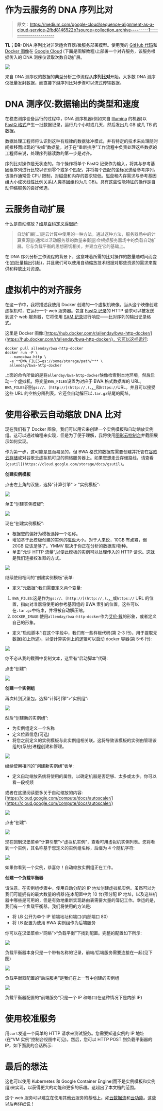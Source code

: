 # 作为云服务的 DNA 序列比对

> 原文：<https://medium.com/google-cloud/sequence-alignment-as-a-cloud-service-2fbd8146522b?source=collection_archive---------1----------------------->

**TL；DR:** DNA 序列比对非常适合容器/微服务部署模型。使用我的 [GitHub 代码](https://github.com/allenday/bwa-http-docker)和 [Docker 图像](https://hub.docker.com/r/allenday/bwa-http-docker/)在 [Google Cloud](http://cloud.google.com) (下面是图解教程)上部署一个对齐服务，该服务根据传入的 DNA 测序仪读取次数自动扩展。

![](img/b9ca8b041e43a4a7b638b83302bd4aba.png)

来自 DNA 测序仪的数据的典型分析工作流程从**序列比对**开始。大多数 DNA 测序仪批量发射数据，而直接下游序列比对步骤可以流式传输数据。

# DNA 测序仪:数据输出的类型和速度

在稳态测序设备运行的过程中，DNA 测序机器(例如来自 [Illumina](http://illumina.com) 的机器)以 [FastQ 格式](https://en.wikipedia.org/wiki/FASTQ_format)产生一批数据记录，运行几个小时或几天，然后发出几 GB 或几 TB 的数据。

数据处理工程师将认识到这种有规律的数据脉冲模式，并有特定的技术来处理随时间推移而出现的“尖峰”数据量。对于在“重新排序”工作流程中负责处理这些数据的工程师来说，处理序列器读数的第一步是对齐。

序列比对操作是无状态的。每个操作将单个 FastQ 记录作为输入，将其与参考基因组序列进行比较以识别零个或多个匹配，并将每个匹配的坐标发送给参考序列。该操作通常受 CPU 限制，对磁盘和内存的要求较低。磁盘和内存需求与参考基因组大小成次线性比例关系(人类基因组约为几 GB)。具有这些性能特征的操作是自动伸缩服务的良好候选。

# 云服务自动扩展

什么是自动缩放？[维基百科定义得很好](https://en.wikipedia.org/wiki/Autoscaling):

> 自动扩展[…]是云计算中使用的一种方法，通过这种方法，服务器场中的计算资源量(通常以活动服务器的数量来衡量)会根据服务器场中的负载自动扩展。它与负载平衡的思想密切相关，并建立在它的基础上。

在 DNA 序列分析工作流程的背景下，这意味着所需的比对操作的数量随时间而变化(由批量输出引起)，并且我们可以使用自动缩放技术根据对那些资源的需求来提供和释放比对资源。

# 虚拟机中的对齐服务

在这一节中，我将描述我使用 Docker 创建的一个虚拟机映像。当从这个映像创建虚拟机时，它运行一个 web 服务器。包含 [FastQ 记录](https://en.wikipedia.org/wiki/FASTQ_format)的 HTTP 请求可以被发送到这个 web 服务器，它将使用 [SAM 记录](https://en.wikipedia.org/wiki/SAM_(file_format))进行响应——比对序列的输出记录格式。

这里是 Docker 图像:[https://hub.docker.com/r/allenday/bwa-http-docker/](https://hub.docker.com/r/allenday/bwa-http-docker/)，它可以这样运行:

```
docker pull allenday/bwa-http-docker
docker run -P \
  --name=bwa-http \
  -e **BWA_FILES=gs://some/storage/path/*** \
  allenday/bwa-http-docker
```

上面的命令所做的是将`allenday/bwa-http-docker`映像检索到本地环境，然后启动一个虚拟机，将变量`BWA_FILES`设置为对应于 BWA 格式数据库的 URL。`BWA_FILES`识别`gs://`、`[http://](http://,)`、[、](http://,)和`https://`URL，并且可以接受这些 URL 的空格分隔列表。它还会自动解压以`.tar.gz`结尾的网址。

# 使用谷歌云自动缩放 DNA 比对

现在我们有了 Docker 图像，我们可以用它来创建一个实例模板和自动缩放实例组。这可以通过编程来实现，但是为了便于理解，我将使用[图形云控制台](http://console.cloud.google.com)并截图展示如何实现。

作为第一步，这可能是显而易见的，但 BWA 格式的数据库需要创建并托管在[谷歌云存储](http://cloud.google.com/storage)或对谷歌云虚拟机可见的网络服务器上。如果您想走云存储路线，请查看`[gsutil](https://cloud.google.com/storage/docs/gsutil)`。

**创建实例模板**

点击左上角的汉堡，选择"计算引擎" > "实例模板":

![](img/6ed24d2715d4aa8397765a9d495de775.png)

单击“创建实例模板”:

![](img/e1c1bd6e65e467c1618d02fec5c41a9c.png)

现在“创建实例模板”:

*   根据您的偏好为模板选择一个名称。
*   增加基于此模板创建的实例的磁盘大小。对于人来说，10GB 有点紧，但 20GB 应该足够了。YMMV 取决于你正在分析的数据库/物种。
*   单击“允许 HTTP 流量”,以便此模板的实例可以处理传入的 HTTP 请求。这就是我们连接校准器的方式。

![](img/a6b966ccc2b7b71a19641c7c47e0d8d1.png)

继续使用相同的“创建实例模板”表单:

*   定义“元数据”:我们需要定义两个变量:

1.  `BWA_FILES`:这是作为`gs://`、`[http://](http://,)`、[、](http://,)或`https://` URL 的位置，指向对准器将使用的参考基因组的 BWA 索引的位置。这些可以在`.tar.gz`中结束，并将被自动解压缩。
2.  `DOCKER_IMAGE`:使用`allenday/bwa-http-docker`作为[艾伦·戴](https://medium.com/u/4671bccf7793?source=post_page-----2fbd8146522b--------------------------------)的形象，或者定义自己的形象。

*   定义“启动脚本”:在这个字段中，我们有一些样板代码(第 2–3 行)，用于提取元数据(如上所述)，以便计算实例上的逻辑可以启动 docker 容器(第 5–6 行):

![](img/cbc4e9a4b96ecda8aa614de604a33424.png)

你不必从我的截图中复制文本，这里有“启动脚本”代码:

点击“创建”:

![](img/90f20bda69eeeee18e149ad2624e1b46.png)

**创建一个实例组**

再次转到汉堡包，选择“计算引擎”>“实例组”:

![](img/a700d83f3ad8ac0dcd1538e32215552d.png)

然后“创建新的实例组”:

*   为实例组定义一个名称
*   定义位置信息(可选)
*   将您之前定义的实例模板与此实例组相关联。这将导致该模板的实例由管理该组的(系统)进程创建和管理。

![](img/8601cd8914c97ca1926da8084d714eeb.png)

继续使用相同的“创建新实例组”表单:

*   定义自动缩放系统将使用的属性，以确定机器是否足够、太多或太少。你可以看一段视频

或者在这里阅读更多关于自动缩放的内容:[https://cloud.google.com/compute/docs/autoscaler/](https://cloud.google.com/compute/docs/autoscaler/)

![](img/1af2b7c0a26aacf9e367552d42a121ea.png)

点击“创建”:

![](img/90f20bda69eeeee18e149ad2624e1b46.png)

现在回到汉堡菜单“计算引擎”>“虚拟机实例”，查看可用虚拟机实例列表。您将看到一个实例，其名称基于您定义的实例组名称，后缀为 4 个随机字符:

![](img/59e824af6eb33e39612539d3684f83bc.png)

如果你看到一个实例，恭喜你！自动缩放实例组正在工作。

**创建一个负载平衡器**

请注意，在实例组步骤中，使用自动分配的 IP 地址创建虚拟机实例。虽然可以为我们可能拥有的最大数量的机器(在本配置中为 10 台)预分配 IP 地址，以及这些机器中哪些是可用的，但是有效地重新实现路由表需要大量的簿记工作。幸运的是，我们有一个负载平衡器。我们将使用的方法是:

*   将 LB 公开为单个 IP 前端地址和端口(内部端口 80)
*   将 LB 配置为使用 BWA 实例组作为后端服务

你可以在汉堡菜单>“网络”>“负载平衡”下找到配置。完整的配置如下所示:

![](img/c3b078c40cac8cb19a95909c11a6ea96.png)

负载平衡器本身只是一个带有名称的记录，前端/后端服务需要连接在一起(见下图)

![](img/ed417e4e07b1c72d45e574f92c13c206.png)

负载平衡器配置的“后端服务”是我们在上一节中创建的实例组

![](img/c31262cc065557e955eafa691075d8ea.png)

负载平衡器配置的“前端服务”只是一个 IP 和端口(在这种情况下是内部 IP)

# **使用校准服务**

用`curl`发送一个简单的 HTTP 请求来测试服务。您需要知道实例的 IP 地址(在“VM 实例”控制台视图中可见)。然后，您可以 HTTP POST 到负载平衡器的 IP，如下面我的会话所示:

# 最后的想法

这也可以使用 Kubernetes 和 Google Container Engine(而不是实例模板和实例组)来实现，以获得更大的功能和更多的乐趣。这超出了本文档的范围。

这个 web 服务可以建立在使用其他云服务的基础上，如[云数据流](https://cloud.google.com/dataflow/)和[云功能](https://cloud.google.com/functions/)。这些以后再详细说！